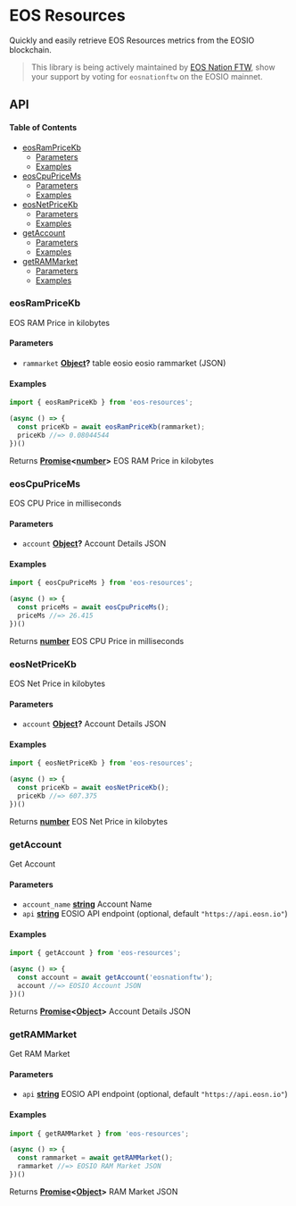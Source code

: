 # EOS Resources

Quickly and easily retrieve EOS Resources metrics from the EOSIO blockchain.

> This library is being actively maintained by [EOS Nation FTW](https://eosnation.io), show your support by voting for `eosnationftw` on the EOSIO mainnet.

## API

<!-- Generated by documentation.js. Update this documentation by updating the source code. -->

#### Table of Contents

-   [eosRamPriceKb](#eosrampricekb)
    -   [Parameters](#parameters)
    -   [Examples](#examples)
-   [eosCpuPriceMs](#eoscpupricems)
    -   [Parameters](#parameters-1)
    -   [Examples](#examples-1)
-   [eosNetPriceKb](#eosnetpricekb)
    -   [Parameters](#parameters-2)
    -   [Examples](#examples-2)
-   [getAccount](#getaccount)
    -   [Parameters](#parameters-3)
    -   [Examples](#examples-3)
-   [getRAMMarket](#getrammarket)
    -   [Parameters](#parameters-4)
    -   [Examples](#examples-4)

### eosRamPriceKb

EOS RAM Price in kilobytes

#### Parameters

-   `rammarket` **[Object](https://developer.mozilla.org/docs/Web/JavaScript/Reference/Global_Objects/Object)?** table eosio eosio rammarket (JSON)

#### Examples

```javascript
import { eosRamPriceKb } from 'eos-resources';

(async () => {
  const priceKb = await eosRamPriceKb(rammarket);
  priceKb //=> 0.08044544
})()
```

Returns **[Promise](https://developer.mozilla.org/docs/Web/JavaScript/Reference/Global_Objects/Promise)&lt;[number](https://developer.mozilla.org/docs/Web/JavaScript/Reference/Global_Objects/Number)>** EOS RAM Price in kilobytes

### eosCpuPriceMs

EOS CPU Price in milliseconds

#### Parameters

-   `account` **[Object](https://developer.mozilla.org/docs/Web/JavaScript/Reference/Global_Objects/Object)?** Account Details JSON

#### Examples

```javascript
import { eosCpuPriceMs } from 'eos-resources';

(async () => {
  const priceMs = await eosCpuPriceMs();
  priceMs //=> 26.415
})()
```

Returns **[number](https://developer.mozilla.org/docs/Web/JavaScript/Reference/Global_Objects/Number)** EOS CPU Price in milliseconds

### eosNetPriceKb

EOS Net Price in kilobytes

#### Parameters

-   `account` **[Object](https://developer.mozilla.org/docs/Web/JavaScript/Reference/Global_Objects/Object)?** Account Details JSON

#### Examples

```javascript
import { eosNetPriceKb } from 'eos-resources';

(async () => {
  const priceKb = await eosNetPriceKb();
  priceKb //=> 607.375
})()
```

Returns **[number](https://developer.mozilla.org/docs/Web/JavaScript/Reference/Global_Objects/Number)** EOS Net Price in kilobytes

### getAccount

Get Account

#### Parameters

-   `account_name` **[string](https://developer.mozilla.org/docs/Web/JavaScript/Reference/Global_Objects/String)** Account Name
-   `api` **[string](https://developer.mozilla.org/docs/Web/JavaScript/Reference/Global_Objects/String)** EOSIO API endpoint (optional, default `"https://api.eosn.io"`)

#### Examples

```javascript
import { getAccount } from 'eos-resources';

(async () => {
  const account = await getAccount('eosnationftw');
  account //=> EOSIO Account JSON
})()
```

Returns **[Promise](https://developer.mozilla.org/docs/Web/JavaScript/Reference/Global_Objects/Promise)&lt;[Object](https://developer.mozilla.org/docs/Web/JavaScript/Reference/Global_Objects/Object)>** Account Details JSON

### getRAMMarket

Get RAM Market

#### Parameters

-   `api` **[string](https://developer.mozilla.org/docs/Web/JavaScript/Reference/Global_Objects/String)** EOSIO API endpoint (optional, default `"https://api.eosn.io"`)

#### Examples

```javascript
import { getRAMMarket } from 'eos-resources';

(async () => {
  const rammarket = await getRAMMarket();
  rammarket //=> EOSIO RAM Market JSON
})()
```

Returns **[Promise](https://developer.mozilla.org/docs/Web/JavaScript/Reference/Global_Objects/Promise)&lt;[Object](https://developer.mozilla.org/docs/Web/JavaScript/Reference/Global_Objects/Object)>** RAM Market JSON

